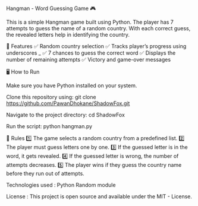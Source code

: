 Hangman - Word Guessing Game 🎮

This is a simple Hangman game built using Python. The player has 7 attempts to guess the name of a random country. With each correct guess, the revealed letters help in identifying the country.

📌 Features ✅ Random country selection ✅ Tracks player’s progress using underscores _ ✅ 7 chances to guess the correct word ✅ Displays the number of remaining attempts ✅ Victory and game-over messages

🖥 How to Run

Make sure you have Python installed on your system.

Clone this repository using: git clone https://github.com/PawanDhokane/ShadowFox.git

Navigate to the project directory: cd ShadowFox

Run the script: python hangman.py

📜 Rules 1️⃣ The game selects a random country from a predefined list. 2️⃣ The player must guess letters one by one. 3️⃣ If the guessed letter is in the word, it gets revealed. 4️⃣ If the guessed letter is wrong, the number of attempts decreases. 5️⃣ The player wins if they guess the country name before they run out of attempts.

Technologies used : Python Random module

License : This project is open source and available under the MIT - License.
